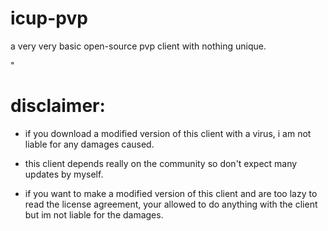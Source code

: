 # icup-pvp
a very very basic open-source pvp client with nothing unique.

"
# disclaimer:
- if you download a modified version of this client with a virus, i am not liable for any damages caused.

- this client depends really on the community so don't expect many updates by myself.

- if you want to make a modified version of this client and are too lazy to read the license agreement, your allowed to do anything with the client but im not liable for the damages.
